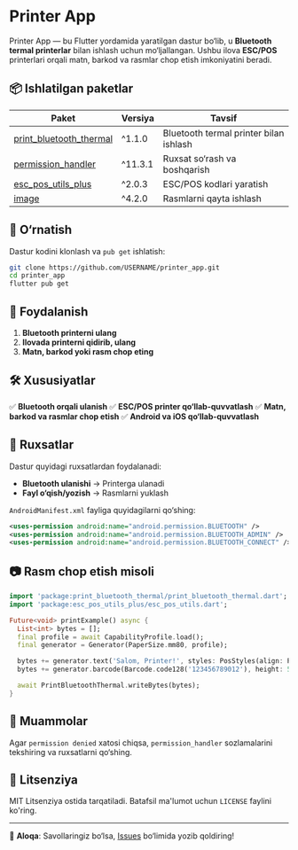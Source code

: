 # Printer App

Printer App — bu Flutter yordamida yaratilgan dastur bo‘lib, u **Bluetooth termal printerlar** bilan ishlash uchun mo‘ljallangan. Ushbu ilova **ESC/POS** printerlari orqali matn, barkod va rasmlar chop etish imkoniyatini beradi.

## 📦 Ishlatilgan paketlar

| Paket | Versiya | Tavsif |
|--------|---------|---------|
| [print_bluetooth_thermal](https://pub.dev/packages/print_bluetooth_thermal) | ^1.1.0 | Bluetooth termal printer bilan ishlash |
| [permission_handler](https://pub.dev/packages/permission_handler) | ^11.3.1 | Ruxsat so‘rash va boshqarish |
| [esc_pos_utils_plus](https://pub.dev/packages/esc_pos_utils_plus) | ^2.0.3 | ESC/POS kodlari yaratish |
| [image](https://pub.dev/packages/image) | ^4.2.0 | Rasmlarni qayta ishlash |

## 📲 O‘rnatish

Dastur kodini klonlash va `pub get` ishlatish:

```sh
git clone https://github.com/USERNAME/printer_app.git
cd printer_app
flutter pub get
```

## 🚀 Foydalanish

1. **Bluetooth printerni ulang**
2. **Ilovada printerni qidirib, ulang**
3. **Matn, barkod yoki rasm chop eting**

## 🛠 Xususiyatlar

✅ **Bluetooth orqali ulanish**
✅ **ESC/POS printer qo‘llab-quvvatlash**
✅ **Matn, barkod va rasmlar chop etish**
✅ **Android va iOS qo‘llab-quvvatlash**

## 📜 Ruxsatlar

Dastur quyidagi ruxsatlardan foydalanadi:

- **Bluetooth ulanishi** → Printerga ulanadi
- **Fayl o‘qish/yozish** → Rasmlarni yuklash

`AndroidManifest.xml` fayliga quyidagilarni qo‘shing:

```xml
<uses-permission android:name="android.permission.BLUETOOTH" />
<uses-permission android:name="android.permission.BLUETOOTH_ADMIN" />
<uses-permission android:name="android.permission.BLUETOOTH_CONNECT" />
```

## 📷 Rasm chop etish misoli

```dart
import 'package:print_bluetooth_thermal/print_bluetooth_thermal.dart';
import 'package:esc_pos_utils_plus/esc_pos_utils.dart';

Future<void> printExample() async {
  List<int> bytes = [];
  final profile = await CapabilityProfile.load();
  final generator = Generator(PaperSize.mm80, profile);

  bytes += generator.text('Salom, Printer!', styles: PosStyles(align: PosAlign.center));
  bytes += generator.barcode(Barcode.code128('123456789012'), height: 50);

  await PrintBluetoothThermal.writeBytes(bytes);
}
```

## 📌 Muammolar

Agar `permission denied` xatosi chiqsa, `permission_handler` sozlamalarini tekshiring va ruxsatlarni qo‘shing.

## 📄 Litsenziya

MIT Litsenziya ostida tarqatiladi. Batafsil ma'lumot uchun `LICENSE` faylini ko'ring.

---

📧 **Aloqa**: Savollaringiz bo‘lsa, [Issues](https://github.com/USERNAME/printer_app/issues) bo‘limida yozib qoldiring!

